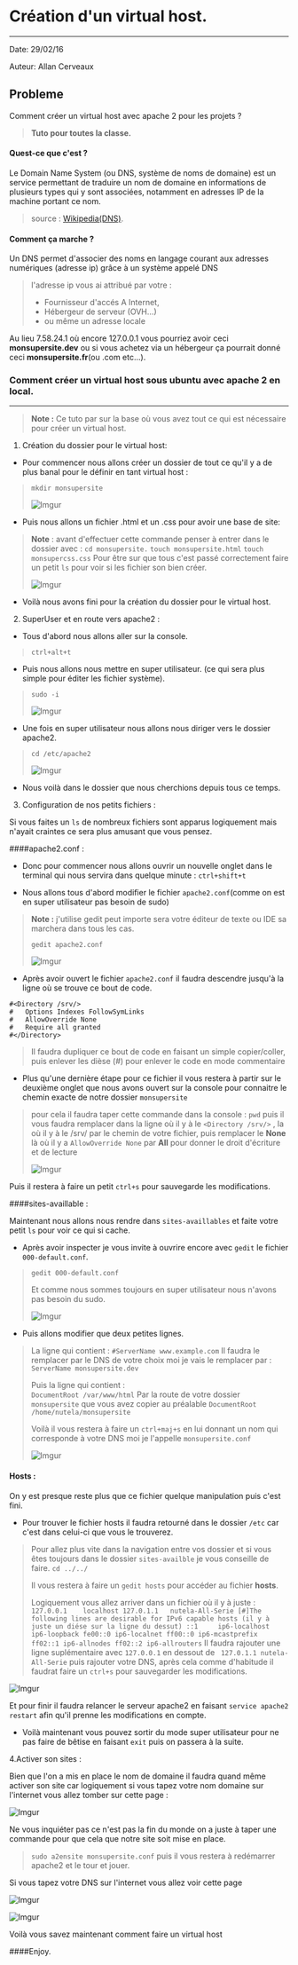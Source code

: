 # Création d'un virtual host.
___

Date: 29/02/16

Auteur: Allan Cerveaux

## Probleme

Comment créer un virtual host avec apache 2 pour les projets ?
>**Tuto pour toutes la classe.**

#### Quest-ce que c'est ?

Le Domain Name System (ou DNS, système de noms de domaine) est un service permettant de traduire un nom de domaine en informations de plusieurs types qui y sont associées, notamment en adresses IP de la machine portant ce nom.

>source : [Wikipedia(DNS)](https://fr.wikipedia.org/wiki/Domain_Name_System).

#### Comment ça marche ?

Un DNS permet d'associer des noms en langage courant aux adresses numériques (adresse ip) grâce à un système appelé DNS
>l'adresse ip  vous ai attribué  par votre :
> - Fournisseur d'accés A Internet,
> - Hébergeur de serveur (OVH...)
> - ou même un adresse locale
 
Au lieu 7.58.24.1 où encore 127.0.0.1 vous pourriez avoir ceci **monsupersite.dev** ou si vous achetez via un hébergeur ça pourrait donné ceci **monsupersite.fr**(ou .com etc...).

### **Comment créer un virtual host sous ubuntu avec apache 2 en local.**
_____
> **Note :** Ce tuto par sur la base où vous avez tout ce qui est nécessaire pour créer un virtual host.



1. Création du dossier pour le virtual host: 
 - Pour commencer nous allons créer un dossier de tout ce qu'il y a de plus banal pour le définir en tant virtual host :
 > `mkdir monsupersite`
 > 
 >![Imgur](http://i.imgur.com/XpnKGJ4.png)
 
 - Puis nous allons un fichier .html et un .css pour avoir une base de site:
 >**Note** :  avant d'effectuer cette commande penser à entrer dans le dossier avec :
 >`cd monsupersite.`
 >`touch monsupersite.html`
 >`touch monsupercss.css`
 >Pour être sur que tous c'est passé correctement faire un petit `ls` pour voir si les fichier son bien créer.
 >
 > ![Imgur](http://i.imgur.com/hHS1bsG.png)
 
 - Voilà nous avons fini pour la création du dossier pour le virtual host.
 
2. SuperUser et en route vers apache2 :
 
- Tous d'abord nous allons aller sur la console.
>`ctrl+alt+t`

- Puis nous allons nous mettre en super utilisateur. (ce qui sera plus simple pour éditer les fichier système).
>`sudo -i` 
>
>![Imgur](http://i.imgur.com/J9viT49.png)

- Une fois en super utilisateur nous allons nous diriger vers le dossier apache2.
> `cd /etc/apache2`
> 
>![Imgur](http://i.imgur.com/8OTHOXu.png)

- Nous voilà dans le dossier que nous cherchions depuis tous ce temps.

3. Configuration de nos petits fichiers :

Si vous faites un `ls` de nombreux fichiers sont apparus logiquement mais n'ayait craintes ce sera plus amusant que vous pensez.

####apache2.conf : 
- Donc pour commencer nous allons ouvrir un nouvelle onglet dans le terminal qui nous servira dans quelque minute : `ctrl+shift+t`

- Nous allons tous d'abord modifier le fichier ```apache2.conf```(comme on est en super utilisateur pas besoin de sudo)
>**Note :** j'utilise gedit peut importe sera votre éditeur de texte ou IDE sa marchera dans tous les cas.
>
>`gedit apache2.conf`
>
>![Imgur](http://i.imgur.com/unePElD.png)

- Après avoir ouvert le fichier ```apache2.conf``` il faudra descendre jusqu'à la ligne où se trouve ce bout de code.
```
#<Directory /srv/>
#	Options Indexes FollowSymLinks
#	AllowOverride None
#	Require all granted
#</Directory>
```
>Il faudra dupliquer ce bout de code en faisant un simple copier/coller, puis enlever les dièse (#) pour enlever le code en mode commentaire

- Plus qu'une dernière étape pour ce fichier il vous restera à partir sur le deuxième onglet que nous avons ouvert sur la console pour connaitre le chemin exacte de notre dossier ```monsupersite``` 

>pour cela il faudra taper cette commande dans la console :
> `pwd`
> puis il vous faudra remplacer dans la ligne où il y à le ```<Directory /srv/>``` ,
> la où il y à le /srv/ par le chemin de votre fichier,
> puis remplacer le **None** là où il y a ```AllowOverride None``` par **All** pour donner le droit d'écriture et de lecture
> 
> ![Imgur](http://i.imgur.com/8Xpbxgv.png)

Puis il restera à faire un petit ```ctrl+s``` pour sauvegarde les modifications.

####sites-availlable : 

Maintenant nous allons nous rendre dans `sites-availlables` et faite votre petit ```ls``` pour voir ce qui si cache.

- Après avoir inspecter je vous invite à ouvrire encore avec `gedit` le fichier 
```000-default.conf```.

> `gedit 000-default.conf`
> 
>Et comme nous sommes toujours en super utilisateur nous n'avons pas besoin du sudo.
> 
> ![Imgur](http://i.imgur.com/ZZJpLH0.png)

- Puis allons modifier que deux petites lignes.
> La ligne qui contient :
> `#ServerName www.example.com` 
>Il faudra le remplacer par le DNS de votre choix moi je vais le remplacer par :
>`ServerName monsupersite.dev`
>
>Puis la ligne qui contient :  
>`DocumentRoot /var/www/html`
>Par la route de votre dossier `monsupersite` que vous avez copier au préalable
>`DocumentRoot /home/nutela/monsupersite`
>
>Voilà il vous restera à faire un `ctrl+maj+s` en lui donnant un nom qui corresponde à votre DNS moi je l'appelle `monsupersite.conf`
>
> ![Imgur](http://i.imgur.com/JQvmt2j.png)

#### Hosts :

On y est presque reste plus que ce fichier quelque manipulation puis c'est fini.

- Pour trouver le fichier hosts il faudra retourné dans le dossier `/etc` car c'est dans celui-ci que vous le trouverez.
> Pour allez plus vite dans la navigation entre vos dossier et si vous êtes toujours dans le dossier `sites-availble` je vous conseille de faire.
> `cd ../../`
> 
>Il vous restera à faire un `gedit hosts` pour accéder au fichier **hosts**.
>  
>  Logiquement vous allez arriver dans un fichier où il y à juste :
>` 127.0.0.1	localhost
    127.0.1.1	nutela-All-Serie
    [#]The following lines are desirable for IPv6 capable hosts
    (il y à juste un diése sur la ligne du dessut)
    ::1     ip6-localhost ip6-loopback
    fe00::0 ip6-localnet
    ff00::0 ip6-mcastprefix
    ff02::1 ip6-allnodes
    ff02::2 ip6-allrouters
`
>Il faudra rajouter une ligne suplémentaire avec `127.0.0.1` en dessout de ` 127.0.1.1 nutela-All-Serie` puis rajouter votre DNS, après cela comme d'habitude il faudrat faire un `ctrl+s` pour sauvegarder les modifications.

![Imgur](http://i.imgur.com/JQvmt2j.png)


 Et pour finir il faudra relancer le serveur apache2 en faisant `service apache2 restart` afin qu'il prenne les modifications en compte.


- Voilà maintenant vous pouvez sortir du mode super utilisateur pour ne pas faire de bêtise en faisant `exit` puis on passera à la suite.

 4.Activer son sites :

Bien que l'on a mis en place le nom de domaine il faudra quand même activer son site car logiquement si vous tapez votre nom domaine sur l'internet vous allez tomber sur cette page :

![Imgur](http://i.imgur.com/EVLqaRa.png)

Ne vous inquiéter pas ce n'est pas la fin du monde on a juste à taper une commande pour que cela que notre site soit mise en place.

>`sudo a2ensite monsupersite.conf`
> puis il vous restera à redémarrer apache2
> et le tour et jouer.

Si vous tapez votre DNS sur l'internet vous allez voir cette page


![Imgur](http://i.imgur.com/iLxjJtn.png)


![Imgur](http://i.imgur.com/U3wUB8N.png)

Voilà vous savez maintenant comment faire un virtual host 

####Enjoy.